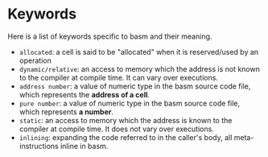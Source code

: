 # Keywords
Here is a list of keywords specific to basm and their meaning.

* `allocated`: a cell is said to be "allocated" when it is reserved/used by an operation
* `dynamic/relative`: an access to memory which the address is not known to the compiler at compile time. It can vary over executions.
* `address number`: a value of numeric type in the basm source code file, which represents the **address of a cell**. 
* `pure number`: a value of numeric type in the basm source code file, which represents **a number**. 
* `static`: an access to memory which the address is known to the compiler at compile time. It does not vary over executions.
* `inlining`: expanding the code referred to in the caller's body, all meta-instructions inline in basm.